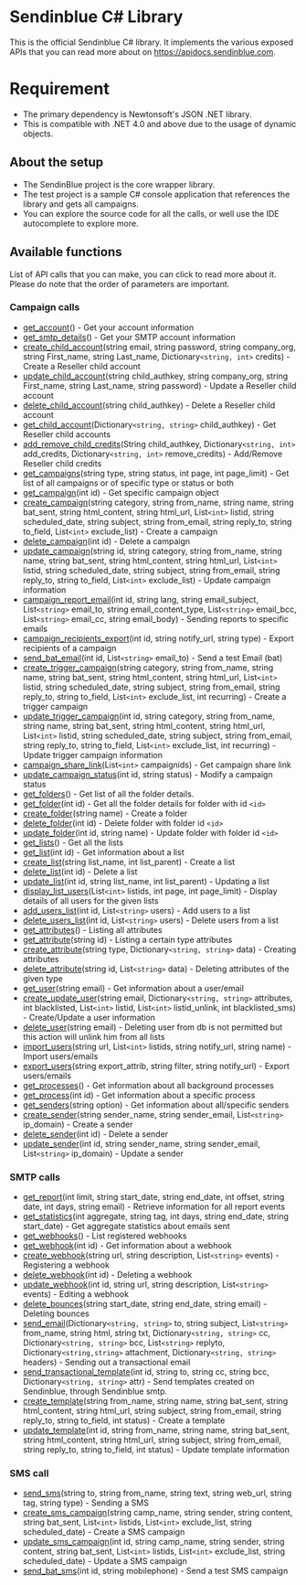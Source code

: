 # Sendinblue C# Library

This is the official Sendinblue C# library. It implements the various exposed APIs that you can read more about on https://apidocs.sendinblue.com.

# Requirement

 * The primary dependency is Newtonsoft's JSON .NET library. 
 * This is compatible with .NET 4.0 and above due to the usage of dynamic objects. 

## About the setup

 * The SendinBlue project is the core wrapper library.
 * The test project is a sample C# console application that references the library and gets all campaigns.
 * You can explore the source code for all the calls, or well use the IDE autocomplete to explore more.

## Available functions

List of API calls that you can make, you can click to read more about it. Please do note that the order of parameters are important.

### Campaign calls

 * [get_account](https://apidocs.sendinblue.com/account/#1)() - Get your account information
 * [get_smtp_details](https://apidocs.sendinblue.com/account/#7)() - Get your SMTP account information
 * [create_child_account](https://apidocs.sendinblue.com/account/#2)(string email, string password, string company_org, string First_name, string Last_name, Dictionary`<string, int>` credits) - Create a Reseller child account
 * [update_child_account](https://apidocs.sendinblue.com/account/#3)(string child_authkey, string company_org, string First_name, string Last_name, string password) - Update a Reseller child account
 * [delete_child_account](https://apidocs.sendinblue.com/account/#4)(string child_authkey) - Delete a Reseller child account
 * [get_child_account](https://apidocs.sendinblue.com/account/#5)(Dictionary`<string, string>` child_authkey) - Get Reseller child accounts
 * [add_remove_child_credits](https://apidocs.sendinblue.com/account/#6)(String child_authkey, Dictionary`<string, int>` add_credits, Dictionary`<string, int>` remove_credits) - Add/Remove Reseller child credits
 * [get_campaigns](https://apidocs.sendinblue.com/campaign/#1)(string type, string status, int page, int page_limit) - Get list of all campaigns or of specific type or status or both
 * [get_campaign](https://apidocs.sendinblue.com/campaign/#1)(int id) - Get specific campaign object
 * [create_campaign](https://apidocs.sendinblue.com/campaign/#2)(string category, string from_name, string name, string bat_sent, string html_content, string html_url, List`<int>` listid, string scheduled_date, string subject, string from_email, string reply_to, string to_field, List`<int>` exclude_list) - Create a campaign
 * [delete_campaign](https://apidocs.sendinblue.com/campaign/#3)(int id) - Delete a campaign
 * [update_campaign](https://apidocs.sendinblue.com/campaign/#4)(string id, string category, string from_name, string name, string bat_sent, string html_content, string html_url, List`<int>` listid, string scheduled_date, string subject, string from_email, string reply_to, string to_field, List`<int>` exclude_list) - Update campaign information
 * [campaign_report_email](https://apidocs.sendinblue.com/campaign/#5)(int id, string lang, string email_subject, List`<string>` email_to, string email_content_type, List`<string>` email_bcc, List`<string>` email_cc, string email_body) - Sending reports to specific emails
 * [campaign_recipients_export](https://apidocs.sendinblue.com/campaign/#6)(int id, string notify_url, string type) - Export recipients of a campaign
 * [send_bat_email](https://apidocs.sendinblue.com/campaign/#7)(int id, List`<string>` email_to) - Send a test Email (bat)
 * [create_trigger_campaign](https://apidocs.sendinblue.com/campaign/#8)(string category, string from_name, string name, string bat_sent, string html_content, string html_url, List`<int>` listid, string scheduled_date, string subject, string from_email, string reply_to, string to_field, List`<int>` exclude_list, int recurring) - Create a trigger campaign
 * [update_trigger_campaign](https://apidocs.sendinblue.com/campaign/#9)(int id, string category, string from_name, string name, string bat_sent, string html_content, string html_url, List`<int>` listid, string scheduled_date, string subject, string from_email, string reply_to, string to_field, List`<int>` exclude_list, int recurring) - Update trigger campaign information
 * [campaign_share_link](https://apidocs.sendinblue.com/campaign/#10)(List`<int>` campaignids) - Get campaign share link
 * [update_campaign_status](https://apidocs.sendinblue.com/campaign/#11)(int id, string status) - Modify a campaign status
 * [get_folders](https://apidocs.sendinblue.com/folder/#1)() - Get list of all the folder details.
 * [get_folder](https://apidocs.sendinblue.com/folder/#2)(int id) - Get all the folder details for folder with id `<id>`
 * [create_folder](https://apidocs.sendinblue.com/folder/#3)(string name) - Create a folder
 * [delete_folder](https://apidocs.sendinblue.com/folder/#4)(int id) - Delete folder with folder id `<id>`
 * [update_folder](https://apidocs.sendinblue.com/folder/#5)(int id, string name) - Update folder with folder id `<id>`
 * [get_lists](https://apidocs.sendinblue.com/list/#1)() - Get all the lists
 * [get_list](https://apidocs.sendinblue.com/list/#2)(int id) - Get information about a list
 * [create_list](https://apidocs.sendinblue.com/list/#3)(string list_name, int list_parent) - Create a list
 * [delete_list](https://apidocs.sendinblue.com/list/#4)(int id) - Delete a list
 * [update_list](https://apidocs.sendinblue.com/list/#5)(int id, string list_name, int list_parent) - Updating a list
 * [display_list_users](https://apidocs.sendinblue.com/list/#8)(List`<int>` listids, int page, int page_limit) - Display details of all users for the given lists
 * [add_users_list](https://apidocs.sendinblue.com/list/#6)(int id, List`<string>` users) - Add users to a list
 * [delete_users_list](https://apidocs.sendinblue.com/list/#7)(int id, List`<string>` users) - Delete users from a list
 * [get_attributes](https://apidocs.sendinblue.com/attribute/#1)() - Listing all attributes
 * [get_attribute](https://apidocs.sendinblue.com/attribute/#2)(string id) - Listing a certain type attributes
 * [create_attribute](https://apidocs.sendinblue.com/attribute/#3)(string type, Dictionary`<string, string>` data) - Creating attributes
 * [delete_attribute](https://apidocs.sendinblue.com/attribute/#4)(string id, List`<string>` data) - Deleting attributes of the given type
 * [get_user](https://apidocs.sendinblue.com/user/#2)(string email) - Get information about a user/email
 * [create_update_user](https://apidocs.sendinblue.com/user/#1)(string email, Dictionary`<string, string>` attributes, int blacklisted, List`<int>` listid, List`<int>` listid_unlink, int blacklisted_sms) - Create/Update a user information
 * [delete_user](https://apidocs.sendinblue.com/user/#3)(string email) - Deleting user from db is not permitted but this action will unlink him from all lists
 * [import_users](https://apidocs.sendinblue.com/user/#4)(string url, List`<int>` listids, string notify_url, string name) - Import users/emails
 * [export_users](https://apidocs.sendinblue.com/user/#5)(string export_attrib, string filter, string notify_url) - Export users/emails
 * [get_processes](https://apidocs.sendinblue.com/process/#1)() - Get information about all background processes
 * [get_process](https://apidocs.sendinblue.com/process/#2)(int id) - Get information about a specific process
 * [get_senders](https://apidocs.sendinblue.com/sender-management/#1)(string option) - Get information about all/specific senders
 * [create_sender](https://apidocs.sendinblue.com/sender-management/#2)(string sender_name, string sender_email, List`<string>` ip_domain) - Create a sender
 * [delete_sender](https://apidocs.sendinblue.com/sender-management/#3)(int id) - Delete a sender
 * [update_sender](https://apidocs.sendinblue.com/sender-management/#4)(int id, string sender_name, string sender_email, List`<string>` ip_domain) - Update a sender

### SMTP calls

 * [get_report](https://apidocs.sendinblue.com/report/)(int limit, string start_date, string end_date, int offset, string date, int days, string email) - Retrieve information for all report events
 * [get_statistics](https://apidocs.sendinblue.com/statistics/)(int aggregate, string tag, int days, string end_date, string start_date) - Get aggregate statistics about emails sent
 * [get_webhooks](https://apidocs.sendinblue.com/webhooks/#1)() - List registered webhooks
 * [get_webhook](https://apidocs.sendinblue.com/webhooks/#2)(int id) - Get information about a webhook
 * [create_webhook](https://apidocs.sendinblue.com/webhooks/#3)(string url, string description, List`<string>` events) - Registering a webhook
 * [delete_webhook](https://apidocs.sendinblue.com/webhooks/#5)(int id) - Deleting a webhook
 * [update_webhook](https://apidocs.sendinblue.com/webhooks/#4)(int id, string url, string description, List`<string>` events) - Editing a webhook
 * [delete_bounces](https://apidocs.sendinblue.com/bounces/)(string start_date, string end_date, string email) - Deleting bounces
 * [send_email](https://apidocs.sendinblue.com/tutorial-sending-transactional-email/)(Dictionary`<string, string>` to, string subject, List`<string>` from_name, string html, string txt, Dictionary`<string, string>` cc, Dictionary`<string, string>` bcc, List`<string>` replyto, Dictionary`<string,string>` attachment, Dictionary`<string, string>` headers) - Sending out a transactional email
 * [send_transactional_template](https://apidocs.sendinblue.com/template/)(int id, string to, string cc, string bcc, Dictionary`<string, string>` attr) - Send templates created on Sendinblue, through Sendinblue smtp.
 * [create_template](https://apidocs.sendinblue.com/template/#2)(string from_name, string name, string bat_sent, string html_content, string html_url, string subject, string from_email, string reply_to, string to_field, int status) - Create a template 
 * [update_template](https://apidocs.sendinblue.com/template/#3)(int id, string from_name, string name, string bat_sent, string html_content, string html_url, string subject, string from_email, string reply_to, string to_field, int status) - Update template information

### SMS call

 * [send_sms](https://apidocs.sendinblue.com/mailin-sms/#1)(string to, string from_name, string text, string web_url, string tag, string type) - Sending a SMS
 * [create_sms_campaign](https://apidocs.sendinblue.com/mailin-sms/#2)(string camp_name, string sender, string content, string bat_sent, List`<int>` listids, List`<int>` exclude_list, string scheduled_date) - Create a SMS campaign
 * [update_sms_campaign](https://apidocs.sendinblue.com/mailin-sms/#3)(int id, string camp_name, string sender, string content, string bat_sent, List`<int>` listids, List`<int>` exclude_list, string scheduled_date) - Update a SMS campaign
 * [send_bat_sms](https://apidocs.sendinblue.com/mailin-sms/#4)(int id, string mobilephone) - Send a test SMS campaign